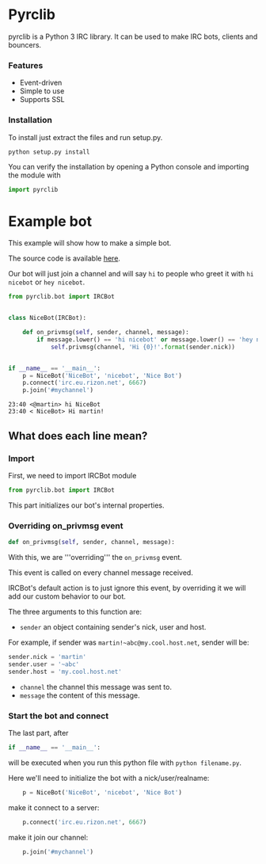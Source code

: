 # Pyrclib #

pyrclib is a Python 3 IRC library. It can be used to make IRC bots, clients and bouncers.

### Features ###

* Event-driven
* Simple to use
* Supports SSL 

### Installation ###

To install just extract the files and run setup.py.

```python setup.py install```

You can verify the installation by opening a Python console and importing the module with

```python
import pyrclib
```

# Example bot #

This example will show how to make a simple bot.

The source code is available [here](https://github.com/martinsileno/pyrclib/blob/master/example/simplebot.py).

Our bot will just join a channel and will say `hi` to people who greet it with `hi nicebot` or `hey nicebot`.

```python
from pyrclib.bot import IRCBot


class NiceBot(IRCBot):

    def on_privmsg(self, sender, channel, message):
        if message.lower() == 'hi nicebot' or message.lower() == 'hey nicebot':
            self.privmsg(channel, 'Hi {0}!'.format(sender.nick))


if __name__ == '__main__':
    p = NiceBot('NiceBot', 'nicebot', 'Nice Bot')
    p.connect('irc.eu.rizon.net', 6667)
    p.join('#mychannel')
```

```
23:40 <@martin> hi NiceBot
23:40 < NiceBot> Hi martin!
```

## What does each line mean? ##

### Import ###

First, we need to import IRCBot module
```python
from pyrclib.bot import IRCBot
```

This part initializes our bot's internal properties.


### Overriding on_privmsg event ###

```python
def on_privmsg(self, sender, channel, message):
```

With this, we are '''overriding''' the `on_privmsg` event.

This event is called on every channel message received.

IRCBot's default action is to just ignore this event, by overriding it we will add our custom behavior to our bot.

The three arguments to this function are:

* `sender` an object containing sender's nick, user and host.

 For example, if sender was `martin!~abc@my.cool.host.net`, sender will be:
```python
sender.nick = 'martin'
sender.user = '~abc'
sender.host = 'my.cool.host.net'
```

* `channel` the channel this message was sent to.
* `message` the content of this message.

### Start the bot and connect ###

The last part, after

```python
if __name__ == '__main__':
```

will be executed when you run this python file with `python filename.py`.

Here we'll need to initialize the bot with a nick/user/realname:

```python
	p = NiceBot('NiceBot', 'nicebot', 'Nice Bot')
```

make it connect to a server:

```python
	p.connect('irc.eu.rizon.net', 6667)
```

make it join our channel:

```python
	p.join('#mychannel')
```
